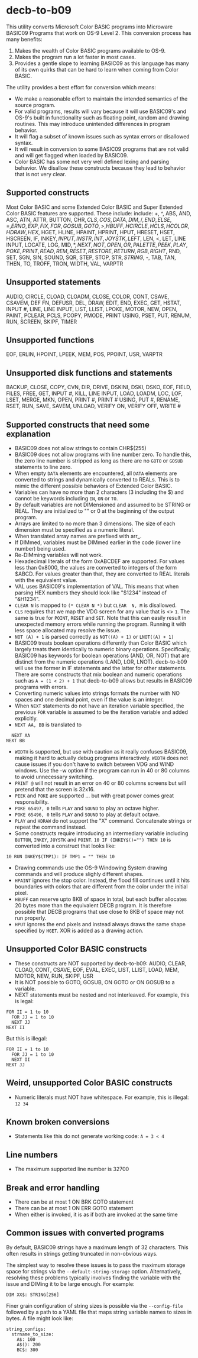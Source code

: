 # decb-to-b09

This utility converts Microsoft Color BASIC programs into Microware BASIC09
Programs that work on OS-9 Level 2. This conversion process has many benefits:

1. Makes the wealth of Color BASIC programs available to OS-9.
2. Makes the program run a lot faster in most cases.
3. Provides a gentle slope to learning BASIC09 as this language has many of
   its own quirks that can be hard to learn when coming from Color BASIC.

The utility provides a best effort for conversion which means:

* We make a reasonable effort to maintain the intended semantics of the source
  program.
* For valid programs, results will vary because it will use BASIC09's and
  OS-9's built in functionality such as floating point, random and drawing
  routines. This may introduce unintended differences in program behavior.
* It will flag a subset of known issues such as syntax errors or disallowed
  syntax.
* It will result in conversion to some BASIC09 programs that are not valid and
  will get flagged when loaded by BASIC09.
* Color BASIC has some not very well defined lexing and parsing behavior. We
  disallow these constructs because they lead to behavior that is not very
  clear.

## Supported constructs

Most Color BASIC and some Extended Color BASIC and Super Extended Color BASIC
features are supported. These include:
include: +, ^, ABS, AND, ASC, ATN, ATTR, BUTTON, CHR$, CLS, COS, DATA, DIM, /, END, ELSE, =, ERNO, EXP, FIX, FOR, GOSUB, GOTO, >, HBUFF, HCIRCLE, HCLS, HCOLOR, HDRAW, HEX$, HGET, HLINE, HPAINT, HPRINT, HPUT, HRESET, HSET, HSCREEN, IF, INKEY$, INPUT, INSTR, INT, JOYSTK, LEFT$, LEN, <, LET, LINE INPUT, LOCATE, LOG, MID$, *, NEXT, NOT, OPEN, OR, PALETTE, PEEK, PLAY, POKE, PRINT, READ, REM, RESET, RESTORE, RETURN, RGB, RIGHT$, RND, SET, SGN, SIN, SOUND, SQR, STEP, STOP, STR$, STRING$, -, TAB, TAN, THEN, TO, TROFF, TRON, WIDTH, VAL, VARPTR

## Unsupported statements

AUDIO, CIRCLE, CLOAD, CLOADM, CLOSE, COLOR, CONT, CSAVE, CSAVEM, DEF FN, DEFUSR, DEL, DRAW, EDIT, END, EXEC, GET, HSTAT, INPUT #, LINE, LINE INPUT, LIST, LLIST, LPOKE, MOTOR, NEW, OPEN, PAINT, PCLEAR, PCLS, PCOPY, PMODE, PRINT USING, PSET, PUT, RENUM, RUN, SCREEN, SKIPF, TIMER

## Unsupported functions

EOF, ERLIN, HPOINT, LPEEK, MEM, POS, PPOINT, USR, VARPTR

## Unsupported disk functions and statements

BACKUP, CLOSE, COPY, CVN, DIR, DRIVE, DSKINI, DSKI, DSKO, EOF, FIELD, FILES, FREE, GET, INPUT #, KILL, LINE INPUT, LOAD, LOADM, LOC, LOF, LSET, MERGE, MKN, OPEN, PRINT #, PRINT # USING, PUT #, RENAME, RSET, RUN, SAVE, SAVEM, UNLOAD, VERIFY ON, VERIFY OFF, WRITE #

## Supported constructs that need some explanation

* BASIC09 does not allow strings to contain CHR$(255)
* BASIC09 does not allow programs with line number zero. To handle this, the
  zero line number is stripped as long as there are no `GOTO` or `GOSUB`
  statements to line zero.
* When empty `DATA` elements are encountered, all `DATA` elements are
  converted to strings and dynamically converted to REALs. This is to mimic
  the different possible behaviors of Extended Color BASIC.
* Variables can have no more than 2 characters (3 including the $) and cannot
  be keywords including `IN`, `ON` or `TO`.
* By default variables are not DIMensioned and assumed to be STRING or REAL.
  They are initialized to "" or 0 at the beginning of the output program.
* Arrays are limited to no more than 3 dimensions. The size of each dimension
  must be specified as a numeric literal.
* When translated array names are prefixed with arr_.
* If DIMmed, variables must be DIMmed earlier in the code (lower line number)
  being used.
* Re-DIMming variables will not work.
* Hexadecimal literals of the form 0xABCDEF are supported. For values less
  than 0x8000, the values are converted to integers of the form $ABCD. For
  values greater than that, they are converted to REAL literals with the
  equivalent value.
* VAL uses BASIC09's implementation of VAL. This means that when parsing
  HEX numbers they should look like "$1234" instead of "&H1234".
* `CLEAR N` is mapped to `(* CLEAR N *)` but `CLEAR  N, M` is disallowed.
* `CLS` requires that we map the VDG screen for any value that is <> `1`.
  The same is true for `POINT`, `RESET` and `SET`. Note that this can easily
  result in unexpected memory errors while running the program. Running it
  with less space allocated may resolve the issue.
* `NOT (A) + 1` is parsed correctly as `NOT((A) + 1)` or `LNOT((A) + 1)`
* BASIC09 treats boolean operations differently than Color BASIC which
  largely treats them identically to numeric binary operations.
  Specifically, BASIC09 has keywords for boolean operations (AND, OR, NOT)
  that are distinct from the numeric operations (LAND, LOR, LNOT).
  decb-to-b09 will use the former in IF statements and the latter for other
  statements. There are some constructs that mix boolean and numeric
  operations such as `A = (1 < 2) + 1` that decb-to-b09 allows but
  results in BASIC09 programs with errors.
* Converting numeric values into strings formats the number with NO spaces
  and one decimal point, even if the value is an integer.
* When `NEXT` statements do not have an iteration variable specified, the
  previous `FOR` variable is assumed to be the iteration variable and added
  explicitly.
* `NEXT AA, BB` is translated to

```basic
  NEXT AA
NEXT BB
```

* `WIDTH` is supported, but use with caution as it really confuses BASIC09,
  making it hard to actually debug programs interactively. `WIDTH` does not
  cause issues if you don't have to switch between VDG and WIND windows. Use
  the -w option if the program can run in 40 or 80 columns to avoid
  unnecessary switching.
* `PRINT @` will not result in an error on 40 or 80 columns screens but will
  pretend that the screen is 32x16.
* `PEEK` and `POKE` are supported ... but with great power comes great
  responsibility.
* `POKE 65497, 0` tells `PLAY` and `SOUND` to play an octave higher.
* `POKE 65496, 0` tells `PLAY` and `SOUND` to play at default octave.
* `PLAY` and `HDRAW` do not support the "X" command. Concatenate strings or
  repeat the command instead.
* Some constructs require introducing an intermediary variable including
  `BUTTON`, `INKEY`, `JOYSTK` and `POINT`.
`10 IF (INKEY$()="") THEN 10` is converted into a construct that looks like:

```basic
10 RUN INKEY$(TMP1): IF TMP1 = "" THEN 10
```

* Drawing commands use the OS-9 Windowing System drawing commands and will
  produce slighly different shapes.
* `HPAINT` ignores the stop color. Instead, the flood fill continues until
  it hits boundaries with colors that are different from the color under the
  initial pixel.
* `HBUFF` can reserve upto 8KB of space in total, but each buffer allocates
  20 bytes more than the equivalent DECB program. It is therefore possible that
  DECB programs that use close to 8KB of space may not run properly.
* `HPUT` ignores the end pixels and instead always draws the same shape
  specified by `HGET`. XOR is added as a drawing action.

## Unsupported Color BASIC constructs

* These constructs are NOT supported by decb-to-b09:
AUDIO, CLEAR, CLOAD, CONT, CSAVE, EOF, EVAL, EXEC, LIST, LLIST, LOAD, MEM,
MOTOR, NEW, RUN, SKIPF, USR
* It is NOT possible to GOTO, GOSUB, ON GOTO or ON GOSUB to a variable.
* NEXT statements must be nested and not interleaved. For example, this is legal:

```basic
FOR II = 1 to 10
  FOR JJ = 1 to 10
  NEXT JJ
NEXT II
```

But this is illegal:

```basic
FOR II = 1 to 10
  FOR JJ = 1 to 10
  NEXT II
NEXT JJ
```

## Weird, unsupported Color BASIC constructs

* Numeric literals must NOT have whitespace. For example, this is illegal:
  `12 34`

## Known broken conversions

* Statements like this do not generate working code: `A = 3 < 4`

## Line numbers

* The maximum supported line number is 32700

## Break and error handling

* There can be at most 1 ON BRK GOTO statement
* There can be at most 1 ON ERR GOTO statement
* When either is invoked, it is as if both are invoked at the same time

## Common issues with converted programs

By default, BASIC09 strings have a maximum length of 32 characters. This often
results in strings getting truncated in non-obvious ways.

The simplest way to resolve these issues is to pass the maximum storage space
for strings via the  `--default-string-storage` option. Alternatively,
resolving these problems typically involves finding the variable with the issue
and DIMing it to be large enough. For example:

```basic
DIM XX$: STRING[256]
```

Finer grain configuration of string sizes is possible via the `--config-file`
followed by a path to a YAML file that maps string variable names to sizes in
bytes. A file might look like:

```basic
string_configs:
  strname_to_size:
    A$: 100
    A$(): 200
    BC$: 300
```
